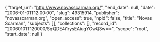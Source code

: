 {
  "target_url": "http://www.novasscarman.org/", 
  "end_date": null, 
  "date": "2006-01-01T12:00:00", 
  "slug": 49315914, 
  "publisher": "novasscarman.org", 
  "open_access": true, 
  "npld": false, 
  "title": "Novas Scarman", 
  "subjects": [], 
  "collections": [], 
  "record_id": "20060101T120000/SqQDE4i1rysEAiugYGwQ3w==", 
  "scope": "root", 
  "start_date": null
}

